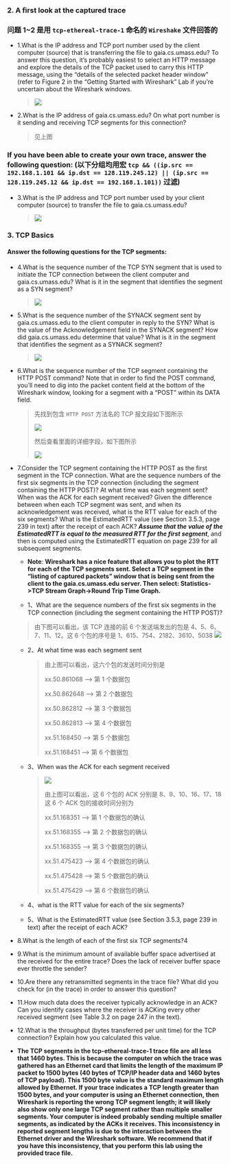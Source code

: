 
### 2. A first look at the captured trace 

### 问题 1~2 是用 `tcp-ethereal-trace-1` 命名的 `Wireshake` 文件回答的

* 1.What is the IP address and TCP port number used by the client computer (source) that is transferring the file to gaia.cs.umass.edu?  To answer this question, it’s probably easiest to select an HTTP message and explore the details of the TCP packet used to carry this HTTP message, using the “details of the selected packet header window” (refer to Figure 2 in the “Getting Started with Wireshark” Lab if you’re uncertain about the Wireshark windows. 

	> ![](https://github.com/YangXiaoHei/Networking/blob/master/03%20运输层/images/wl_tcp.1.png)

* 2.What is the IP address of gaia.cs.umass.edu? On what port number is it sending and receiving TCP segments for this connection? 

	> 见上图


### If you have been able to create your own trace, answer the following question: (以下分组均用宏 `tcp && ((ip.src == 192.168.1.101 && ip.dst == 128.119.245.12) || (ip.src == 128.119.245.12 && ip.dst == 192.168.1.101))` 过滤)

* 3.What is the IP address and TCP port number used by your client computer (source) to transfer the file to gaia.cs.umass.edu?

	> ![](https://github.com/YangXiaoHei/Networking/blob/master/03%20运输层/images/wl_tcp.2.png) 

### 3. TCP Basics
 
#### Answer the following questions for the TCP segments: 

* 4.What is the sequence number of the TCP SYN segment that is used to initiate the TCP connection between the client computer and gaia.cs.umass.edu?  What is it in the segment that identifies the segment as a SYN segment? 

	> ![](https://github.com/YangXiaoHei/Networking/blob/master/03%20运输层/images/wl_tcp.3.png)  

* 5.What is the sequence number of the SYNACK segment sent by gaia.cs.umass.edu to the client computer in reply to the SYN?  What is the value of the Acknowledgement field in the SYNACK segment?  How did gaia.cs.umass.edu determine that value? What is it in the segment that identifies the segment as a SYNACK segment? 

	> ![](https://github.com/YangXiaoHei/Networking/blob/master/03%20运输层/images/wl_tcp.4.png)   

* 6.What is the sequence number of the TCP segment containing the HTTP POST command?  Note that in order to find the POST command, you’ll need to dig into the packet content field at the bottom of the Wireshark window, looking for a segment with a “POST” within its DATA field. 
	
	> 先找到包含 `HTTP POST` 方法名的 TCP 报文段如下图所示
	>
	> ![](https://github.com/YangXiaoHei/Networking/blob/master/03%20运输层/images/wl_tcp.5.png)
	>
	> 然后查看里面的详细字段，如下图所示
	> 
	> ![](https://github.com/YangXiaoHei/Networking/blob/master/03%20运输层/images/wl_tcp.6.png)  

* 7.Consider the TCP segment containing the HTTP POST as the first segment in the TCP connection. What are the sequence numbers of the first six segments in the TCP connection (including the segment containing the HTTP POST)?  At what time was each segment sent?  When was the ACK for each segment received? Given the difference between when each TCP segment was sent, and when its acknowledgement was received, what is the RTT value for each of the six segments?  What is the EstimatedRTT value (see Section 3.5.3, page 239 in text) after the receipt of each ACK?  ***Assume that the value of the EstimatedRTT is equal to the measured RTT for the first segment***, and then is computed using the EstimatedRTT equation on page 239 for all subsequent segments. 

	* **Note**: **Wireshark has a nice feature that allows you to plot the RTT for each of the TCP segments sent.  Select a TCP segment in the “listing of captured packets” window that is being sent from the client to the gaia.cs.umass.edu server.  Then select: Statistics->TCP Stream Graph->Round Trip Time Graph.** 

	* 1、What are the sequence numbers of the first six segments in the TCP connection (including the segment containing the HTTP POST)?
	
	> 由下图可以看出，该 TCP 连接的前 6 个发送端发出的包是 4、5、6、7、11、12。这 6 个包的序号是 1、615、754、2182、3610、5038
	>  ![](https://github.com/YangXiaoHei/Networking/blob/master/03%20运输层/images/wl_tcp.7.png)  
	
	* 2、At what time was each segment sent
	
		> 由上图可以看出，这六个包的发送时间分别是 
		>
		> xx.50.861068 --> 第 1 个数据包
		>
		> xx.50.862648 --> 第 2 个数据包
		>
		> xx.50.862812 --> 第 3 个数据包
		>
		> xx.50.862813 --> 第 4 个数据包
		>
		> xx.51.168450 --> 第 5 个数据包
		>
		> xx.51.168451 --> 第 6 个数据包
	
	* 3、When was the ACK for each segment received
		
		> ![](https://github.com/YangXiaoHei/Networking/blob/master/03%20运输层/images/wl_tcp.8.png) 
		>
		> 由上图可以看出，这 6 个包的 ACK 分别是 8、9、10、16、17、18
		> 这 6 个 ACK 包的接收时间分别为 
		>
		> xx.51.168351  --> 第 1 个数据包的确认
		>
		> xx.51.168355  --> 第 2 个数据包的确认
		>
		> xx.51.168355  --> 第 3 个数据包的确认
		>
		> xx.51.475423  --> 第 4 个数据包的确认
		>
		> xx.51.475428  --> 第 5 个数据包的确认
		>
		> xx.51.475429  --> 第 6 个数据包的确认
	
	* 4、what is the RTT value for each of the six segments?
	* 5、What is the EstimatedRTT value (see Section 3.5.3, page 239 in text) after the receipt of each ACK?

* 8.What is the length of each of the first six TCP segments?4 


* 9.What is the minimum amount of available buffer space advertised at the received for the entire trace?  Does the lack of receiver buffer space ever throttle the sender? 


* 10.Are there any retransmitted segments in the trace file? What did you check for (in the trace) in order to answer this question? 


* 11.How much data does the receiver typically acknowledge in an ACK?  Can you identify cases where the receiver is ACKing every other received segment (see Table 3.2 on page 247 in the text). 


* 12.What is the throughput (bytes transferred per unit time) for the TCP connection? Explain how you calculated this value. 

*  **The TCP segments in the tcp-ethereal-trace-1 trace file are all less that 1460 bytes. This is because the computer on which the trace was gathered has an Ethernet card that limits the length of the maximum IP packet to 1500 bytes (40 bytes of TCP/IP header data and 1460 bytes of TCP payload). This 1500 byte value is the standard maximum length allowed by Ethernet. If your trace indicates a TCP length greater than 1500 bytes, and your computer is using an Ethernet connection, then Wireshark is reporting the wrong TCP segment length; it will likely also show only one large TCP segment rather than multiple smaller segments. Your computer is indeed probably sending multiple smaller segments, as indicated by the ACKs it receives.  This inconsistency in reported segment lengths is due to the interaction between the Ethernet driver and the Wireshark software. We recommend that if you have this inconsistency, that you perform this lab using the provided trace file.**
